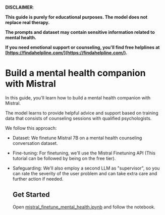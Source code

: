**DISCLAIMER**: 

**This guide is purely for educational purposes. The model does not replace real therapy.**

**The prompts and dataset may contain sensitive information related to mental health.**

**If you need emotional support or counseling, you'll find free helplines at [https://findahelpline.com/](https://findahelpline.com/).**

# Build a mental health companion with Mistral

In this guide, you'll learn how to build a mental health companion with Mistral.

The model learns to provide helpful advice and support based on training data that consists of counseling sessions with qualified psychologists.

We follow this approach:

- Dataset: We finetune Mistral 7B on a mental health counseling conversation dataset.
- Fine-tuning: For finetuning, we'll use the Mistral Finetuning API (This tutorial can be followed by being on the free tier).
- Safeguarding: We'll also employ a second LLM as "supervisor", so you can rate the severity of the user problem and can take extra care and further action if needed.

  ## Get Started

  Open [mistral_finetune_mental_health.ipynb](./mistral_finetune_mental_health.ipynb) and follow the notebook.
